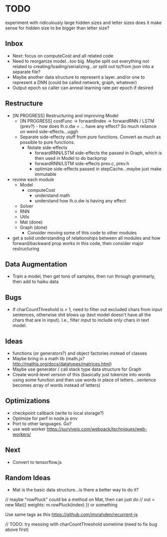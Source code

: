 # TODO

experiment with ridiculously large hidden sizes and letter sizes
does it make sense for hidden size to be bigger than letter size?

## Inbox

* Next: focus on computeCost and all related code
* Need to reorganize model...too big. Maybe split out everything not related to creating/loading/serializing...or split out to/from json into a separate file?
* Maybe another data structure to represent a layer..and/or one to represent a DNN (could be called network, graph, whatever)
* Output epoch so caller can anneal learning rate per epoch if desired

## Restructure

* [IN PROGRESS] Restructuring and improving Model
  * [IN PROGRESS] costFunc -> forwardIndex -> forwardRNN / LSTM (prev?) - how does lh.o.dw = ... have any effect? So much reliance on weird side-effects...uggh
  * Separate side-effecty stuff from pure functions. Convert as much as possible to pure functions.
    * Notate side-effects
      * forwardRNN/LSTM side-effects the passed in Graph, which is then used in Model to do backprop
      * forwardRNN/LSTM side-effects prev.c, prev.h
      * optimize side-effects passed in stepCache...maybe just make immutable
* review each module
  * Model
    * computeCost
      * understand math
      * understand how lh.o.dw is having any effect
  * Solver
  * RNN
  * Utils
  * Mat (done)
  * Graph (done)
    * Consider moving some of this code to other modules
* get a solid understanding of relationships between all modules and how forward/backward prop works in this code, then consider major restructuring

## Data Augmentation

* Train a model, then get tons of samples, then run through grammarly, then add to haiku data

## Bugs

* If charCountThreshold is > 1, need to filter out excluded chars from input sentences, otherwise shit blows up (text model doesn't have all the chars that are in input). I.e., filter input to include only chars in text model.

## Ideas

* functions (or generators?) and object factories instead of classes
* Maybe bring in a math lib (math.js? http://mathjs.org/docs/datatypes/matrices.html)
* Maybe use generator / call stack type data structure for Graph
* Create word-level version of this (basically just tokenize into words using some function and then use words in place of letters...sentence becomes array of words instead of letters)

## Optimizations

* checkpoint callback (write to local storage?)
* Optimize for perf in node.js env
* Port to other languages. Go?
* use web worker https://survivejs.com/webpack/techniques/web-workers/

## Next

* Convert to tensorflow.js

## Random Ideas

* Mat is the basic data structure...is there a better way to do it?

// maybe "rowPluck" could be a method on Mat, then can just do
// out = new Mat({ weights: m.rowPluck(index) }) or something

Use same tags as this https://github.com/mvrahden/recurrent-js

// TODO: try messing with charCountThreshold sometime (need to fix bug above first)
